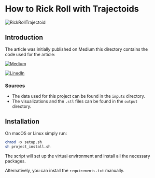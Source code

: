 # How to Rick Roll with Trajectoids


![RickRollTrajectoid](outputs/images/rick_roll_trajectoid.gif)




## Introduction
The article was initially published on Medium this directory contains the code used for the article: 

[![Medium](https://img.shields.io/badge/Medium_Article-0088CC?style=for-the-badge&logo=medium&logoColor=white)](https://medium.com/@geometrein/how-to-rick-roll-a-data-scientist-1da98962feae)

[![LinedIn](https://img.shields.io/badge/LinkedIn_Article-0088CC?style=for-the-badge&logo=linkedin&logoColor=white)](https://www.linkedin.com/pulse/how-rick-roll-data-scientist-tigran-khachatryan-r1jif/)

### Sources
- The data used for this project can be found in the `inputs` directory.
- The visualizations and the `.stl` files can be found in the `output` directory.


## Installation
On macOS or Linux simply run:
```bash
chmod +x setup.sh
sh project_install.sh
```
The script will set up the virtual environment and install all the necessary packages.

Alternatively, you can install the `requirements.txt` manually.
